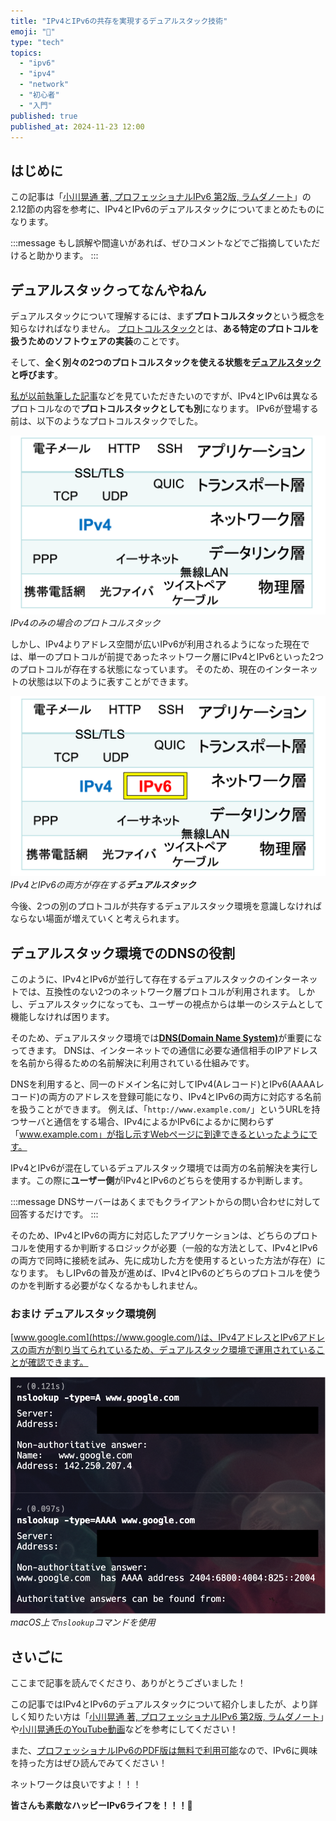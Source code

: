 ```yaml
---
title: "IPv4とIPv6の共存を実現するデュアルスタック技術"
emoji: "🔀"
type: "tech"
topics:
  - "ipv6"
  - "ipv4"
  - "network"
  - "初心者"
  - "入門"
published: true
published_at: 2024-11-23 12:00
---
```


## はじめに

この記事は「[小川晃通 著, プロフェッショナルIPv6 第2版, ラムダノート](https://www.lambdanote.com/products/ipv6-2)」の2.12節の内容を参考に、IPv4とIPv6のデュアルスタックについてまとめたものになります。

:::message
もし誤解や間違いがあれば、ぜひコメントなどでご指摘していただけると助かります。
:::

## デュアルスタックってなんやねん

デュアルスタックについて理解するには、まず**プロトコルスタック**という概念を知らなければなりません。
[プロトコルスタック](https://wa3.i-3-i.info/word12209.html)とは、**ある特定のプロトコルを扱うためのソフトウェアの実装**のことです。

そして、**全く別々の2つのプロトコルスタックを使える状態を[デュアルスタック](https://wa3.i-3-i.info/word13165.html)と呼びます**。

[私が以前執筆した記事](https://zenn.dev/joho0724/articles/sankaku0724-newcreate37)などを見ていただきたいのですが、IPv4とIPv6は異なるプロトコルなので**プロトコルスタックとしても別**になります。
IPv6が登場する前は、以下のようなプロトコルスタックでした。

![](/images/sankaku38/IPv4.png)
*IPv4のみの場合のプロトコルスタック*

しかし、IPv4よりアドレス空間が広いIPv6が利用されるようになった現在では、単一のプロトコルが前提であったネットワーク層にIPv4とIPv6といった2つのプロトコルが存在する状態になっています。
そのため、現在のインターネットの状態は以下のように表すことができます。

![](/images/sankaku38/IPv4&IPv6.png)
*IPv4とIPv6の両方が存在する**デュアルスタック***

今後、2つの別のプロトコルが共存するデュアルスタック環境を意識しなければならない場面が増えていくと考えられます。

## デュアルスタック環境でのDNSの役割

このように、IPv4とIPv6が並行して存在するデュアルスタックのインターネットでは、互換性のない2つのネットワーク層プロトコルが利用されます。
しかし、デュアルスタックになっても、ユーザーの視点からは単一のシステムとして機能しなければ困ります。

そのため、デュアルスタック環境では[**DNS(Domain Name System)**](https://wa3.i-3-i.info/word1287.html)が重要になってきます。
DNSは、インターネットでの通信に必要な通信相手のIPアドレスを名前から得るための名前解決に利用されている仕組みです。

DNSを利用すると、同一のドメイン名に対してIPv4(Aレコード)とIPv6(AAAAレコード)の両方のアドレスを登録可能になり、IPv4とIPv6の両方に対応する名前を扱うことができます。
例えば、「`http://www.example.com/`」というURLを持つサーバと通信をする場合、IPv4によるかIPv6によるかに関わらず「www.example.com」が指し示すWebページに到達できるといったようにです。

IPv4とIPv6が混在しているデュアルスタック環境では両方の名前解決を実行します。この際に**ユーザー側**がIPv4とIPv6のどちらを使用するか判断します。

:::message
DNSサーバーはあくまでもクライアントからの問い合わせに対して回答するだけです。
:::

そのため、IPv4とIPv6の両方に対応したアプリケーションは、どちらのプロトコルを使用するか判断するロジックが必要（一般的な方法として、IPv4とIPv6の両方で同時に接続を試み、先に成功した方を使用するといった方法が存在）になります。
もしIPv6の普及が進めば、IPv4とIPv6のどちらのプロトコルを使うのかを判断する必要がなくなるかもしれません。

### おまけ デュアルスタック環境例

[www.google.com](https://www.google.com/)は、IPv4アドレスとIPv6アドレスの両方が割り当てられているため、デュアルスタック環境で運用されていることが確認できます。

![](/images/sankaku38/google.png)
*macOS上で`nslookup`コマンドを使用*

## さいごに

ここまで記事を読んでくださり、ありがとうございました！

この記事ではIPv4とIPv6のデュアルスタックについて紹介しましたが、より詳しく知りたい方は「[小川晃通 著, プロフェッショナルIPv6 第2版, ラムダノート](https://www.lambdanote.com/products/ipv6-2)」や[小川晃通氏のYouTube動画](https://www.youtube.com/@geekpage)などを参考にしてください！

また、[プロフェッショナルIPv6のPDF版は無料で利用可能](https://forest.watch.impress.co.jp/library/software/proipv6/)なので、IPv6に興味を持った方はぜひ読んでみてください！

ネットワークは良いですよ！！！

**皆さんも素敵なハッピーIPv6ライフを！！！🌸**
